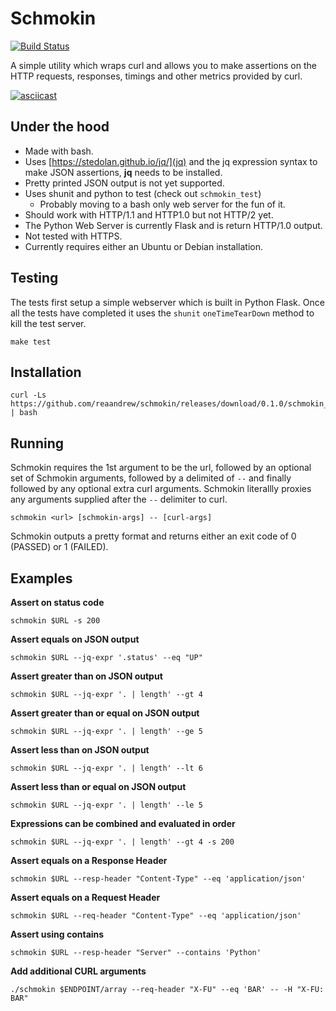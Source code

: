 # Schmokin

[![Build Status](https://travis-ci.org/reaandrew/schmokin.svg?branch=master)](https://travis-ci.org/reaandrew/schmokin)

A simple utility which wraps curl and allows you to make assertions on the HTTP requests, responses, timings and other metrics provided by curl.

[![asciicast](https://asciinema.org/a/u2mdeeHToo7mBdbnEBBjKAMqO.png)](https://asciinema.org/a/u2mdeeHToo7mBdbnEBBjKAMqO)

## Under the hood

- Made with bash.
- Uses [https://stedolan.github.io/jq/](jq) and the jq expression syntax to make JSON assertions, **jq** needs to be installed.
- Pretty printed JSON output is not yet supported.
- Uses shunit and python to test (check out `schmokin_test`)
    - Probably moving to a bash only web server for the fun of it.
- Should work with HTTP/1.1 and HTTP1.0 but not HTTP/2 yet.
- The Python Web Server is currently Flask and is return HTTP/1.0 output.
- Not tested with HTTPS.
- Currently requires either an Ubuntu or Debian installation.

## Testing

The tests first setup a simple webserver which is built in Python Flask.  Once all the tests have completed it uses the `shunit` `oneTimeTearDown` method to kill the test server.

```
make test
```

## Installation

```
curl -Ls https://github.com/reaandrew/schmokin/releases/download/0.1.0/schmokin_install | bash
```

## Running

Schmokin requires the 1st argument to be the url, followed by an optional set of Schmokin arguments, followed by a delimited of `--` and finally followed by any optional extra curl arguments.  Schmokin literallly proxies any arguments supplied after the `--` delimiter to curl.

```
schmokin <url> [schmokin-args] -- [curl-args]
```
Schmokin outputs a pretty format and returns either an exit code of 0 (PASSED) or 1 (FAILED).

## Examples

**Assert on status code**

```
schmokin $URL -s 200
```

**Assert equals on JSON output**

```
schmokin $URL --jq-expr '.status' --eq "UP"
```

**Assert greater than on JSON output**

```
schmokin $URL --jq-expr '. | length' --gt 4
```

**Assert greater than or equal on JSON output**

```
schmokin $URL --jq-expr '. | length' --ge 5
```

**Assert less than on JSON output**

```
schmokin $URL --jq-expr '. | length' --lt 6
```

**Assert less than or equal on JSON output**

```
schmokin $URL --jq-expr '. | length' --le 5
```

**Expressions can be combined and evaluated in order**

```
schmokin $URL --jq-expr '. | length' --gt 4 -s 200
```

**Assert equals on a Response Header**

```
schmokin $URL --resp-header "Content-Type" --eq 'application/json'
```

**Assert equals on a Request Header**

```
schmokin $URL --req-header "Content-Type" --eq 'application/json'
```

**Assert using contains**

```
schmokin $URL --resp-header "Server" --contains 'Python'
```

**Add additional CURL arguments**

```
./schmokin $ENDPOINT/array --req-header "X-FU" --eq 'BAR' -- -H "X-FU: BAR"
```
